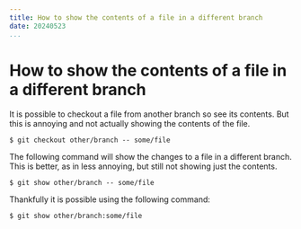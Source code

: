 ```yaml
---
title: How to show the contents of a file in a different branch
date: 20240523
...
```


# How to show the contents of a file in a different branch

It is possible to checkout a file from another branch so see its contents. But
this is annoying and not actually showing the contents of the file.

```shell
$ git checkout other/branch -- some/file
```

The following command will show the changes to a file in a different branch.
This is better, as in less annoying, but still not showing just the contents.

```shell
$ git show other/branch -- some/file
```

Thankfully it is possible using the following command:

```shell
$ git show other/branch:some/file
```
